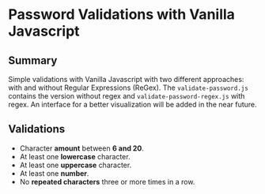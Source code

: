 # Password Validations with Vanilla Javascript

## Summary
Simple validations with Vanilla Javascript with two different approaches: with and without Regular Expressions (ReGex). The `validate-password.js` contains the version without regex and `validate-password-regex.js` with regex. An interface for a better visualization will be added in the near future.

## Validations 

- Character **amount** between **6 and 20**.
- At least one **lowercase** character.
- At least one **uppercase** character.
- At least one **number**.
- No **repeated characters** three or more times in a row.
